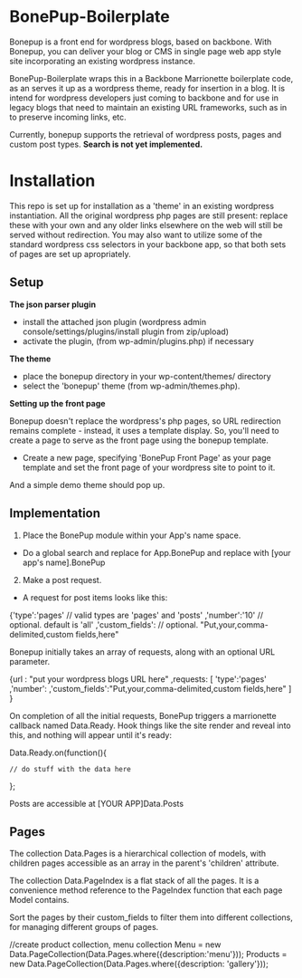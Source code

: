 

BonePup-Boilerplate
=======

Bonepup is a front end for wordpress blogs, based on backbone. With Bonepup, you can deliver your blog or CMS in single page web app style site incorporating an existing wordpress instance.

BonePup-Boilerplate wraps this in a Backbone Marrionette boilerplate code, as an serves it up as a wordpress theme, ready for insertion in a blog. It is intend for wordpress developers just coming to backbone and for use in legacy blogs that need to maintain an existing URL frameworks, such as in to preserve incoming links, etc.

Currently, bonepup supports the retrieval of wordpress posts, pages and custom post types. **Search is not yet implemented.** 

Installation
============

This repo is set up for installation as a 'theme' in an existing wordpress instantiation. All the original wordpress php pages are still present: replace these with your own and any older links elsewhere on the web will still be served without redirection. You may also want to utilize some of the standard wordpress css selectors in your backbone app, so that both sets of pages are set up apropriately.

Setup
-----

**The json parser plugin**
* install the attached json plugin (wordpress admin console/settings/plugins/install plugin from zip/upload)
* activate the plugin, (from wp-admin/plugins.php) if necessary

**The theme**
* place the bonepup directory in your wp-content/themes/ directory
* select the 'bonepup' theme (from wp-admin/themes.php). 

**Setting up the front page**

Bonepup doesn't replace the wordpress's php pages, so URL redirection remains complete - instead, it uses a template display. So, you'll need to create a page to serve as the front page using the bonepup template.
* Create a new page, specifying 'BonePup Front Page' as your page template and set the front page of your wordpress site to point to it.

And a simple demo theme should pop up.

Implementation
--------------

1. Place the BonePup module within your App's name space.

* Do a global search and replace for App.BonePup and replace with [your app's name].BonePup

2. Make a post request.

* A request for post items looks like this:

{'type':'pages'		// valid types are 'pages' and 'posts'
,'number':'10' 		// optional. default is 'all'
,'custom_fields':	// optional. "Put,your,comma-delimited,custom fields,here"

Bonepup initially takes an array of requests, along with an optional URL parameter.

{url : "put your wordpress blogs URL here"
,requests:
[	'type':'pages'
	,'number':
	,'custom_fields':"Put,your,comma-delimited,custom fields,here"
	]
}
			
On completion of all the initial requests, BonePup triggers a marrionette callback named Data.Ready. Hook things like the site render and reveal into this, and nothing will appear until it's ready:

Data.Ready.on(function(){

	// do stuff with the data here
	
};

Posts are accessible at [YOUR APP]Data.Posts

Pages
-----

The collection Data.Pages is a hierarchical collection of models, with children pages accessible as an array in the parent's 'children' attribute. 

The collection Data.PageIndex is a flat stack of all the pages. It is a convenience method reference to the PageIndex function that each page Model contains. 

Sort the pages by their custom_fields to filter them into different collections, for managing different groups of pages.

//create product collection, menu collection
Menu = new Data.PageCollection(Data.Pages.where({description:'menu'}));
Products = new Data.PageCollection(Data.Pages.where({description: 'gallery'}));

